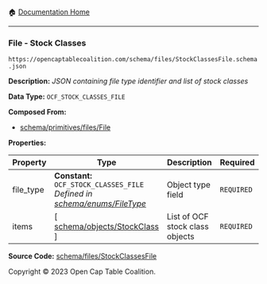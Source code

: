 :house: [Documentation Home](/README.md)

---

### File - Stock Classes

`https://opencaptablecoalition.com/schema/files/StockClassesFile.schema.json`

**Description:** _JSON containing file type identifier and list of stock classes_

**Data Type:** `OCF_STOCK_CLASSES_FILE`

**Composed From:**

- [schema/primitives/files/File](/docs/schema/primitives/files/File.md)

**Properties:**

| Property  | Type                                                                                                            | Description                     | Required   |
| --------- | --------------------------------------------------------------------------------------------------------------- | ------------------------------- | ---------- |
| file_type | **Constant:** `OCF_STOCK_CLASSES_FILE`</br>_Defined in [schema/enums/FileType](/docs/schema/enums/FileType.md)_ | Object type field               | `REQUIRED` |
| items     | [ [schema/objects/StockClass](/docs/schema/objects/StockClass.md) ]                                             | List of OCF stock class objects | `REQUIRED` |

**Source Code:** [schema/files/StockClassesFile](/schema/files/StockClassesFile.schema.json)

Copyright © 2023 Open Cap Table Coalition.
